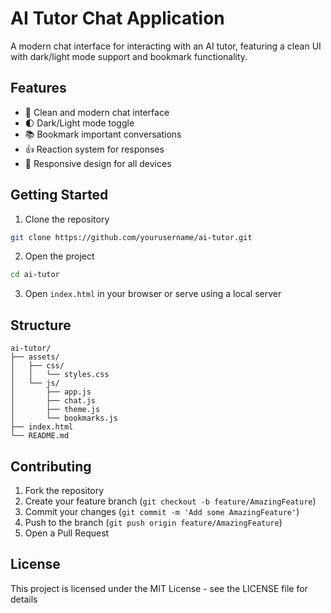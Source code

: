# AI Tutor Chat Application

A modern chat interface for interacting with an AI tutor, featuring a clean UI with dark/light mode support and bookmark functionality.

## Features

- 💬 Clean and modern chat interface
- 🌓 Dark/Light mode toggle
- 📚 Bookmark important conversations
- 👍 Reaction system for responses
- 📱 Responsive design for all devices

## Getting Started

1. Clone the repository
```bash
git clone https://github.com/yourusername/ai-tutor.git
```

2. Open the project
```bash
cd ai-tutor
```

3. Open `index.html` in your browser or serve using a local server

## Structure

```
ai-tutor/
├── assets/
│   ├── css/
│   │   └── styles.css
│   └── js/
│       ├── app.js
│       ├── chat.js
│       ├── theme.js
│       └── bookmarks.js
├── index.html
└── README.md
```

## Contributing

1. Fork the repository
2. Create your feature branch (`git checkout -b feature/AmazingFeature`)
3. Commit your changes (`git commit -m 'Add some AmazingFeature'`)
4. Push to the branch (`git push origin feature/AmazingFeature`)
5. Open a Pull Request

## License

This project is licensed under the MIT License - see the LICENSE file for details
